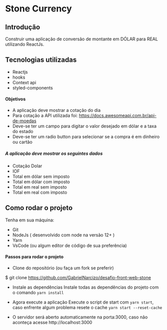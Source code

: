 # Stone Currency
## Introdução

Construir uma aplicação de conversão de montante em DÓLAR para REAL utilizando ReactJs.

## Tecnologias utilizadas
- Reactjs
- hooks
- Context api
- styled-components

#### Objetivos

- A aplicação deve mostrar a cotação do dia
- Para cotação a API utilizada foi: https://docs.awesomeapi.com.br/api-de-moedas
- Deve-se ter um campo para digitar o valor desejado em dólar e a taxa do estado
- Deve-se ter um radio button para selecionar se a compra é em dinheiro ou cartão
  
##### A aplicação deve mostrar os seguintes dados

- Cotação Dolar
- IOF
- Total em dólar sem imposto
- Total em dólar com imposto
- Total em real sem imposto
- Total em real com imposto

## Como rodar o projeto

Tenha em sua máquina:

- Git
- NodeJs ( desenvolvido com node na versão 12+ )
- Yarn
- VsCode (ou algum editor de código de sua preferência)

#### Passos para rodar o projeto

- ️Clone do repositório (ou faça um fork se preferir)

$ git clone https://github.com/GabrielNarcizo/desafio-front-web-stone

- Instale as dependências
Instale todas as dependências do projeto com o comando `yarn install`

- Agora execute a aplicação
Execute o script de start com `yarn start`, caso enfrente algum problema resete o cache `yarn start --reset-cache`

- O servidor será aberto automaticamente na porta:3000, caso não aconteça acesse http://localhost:3000
